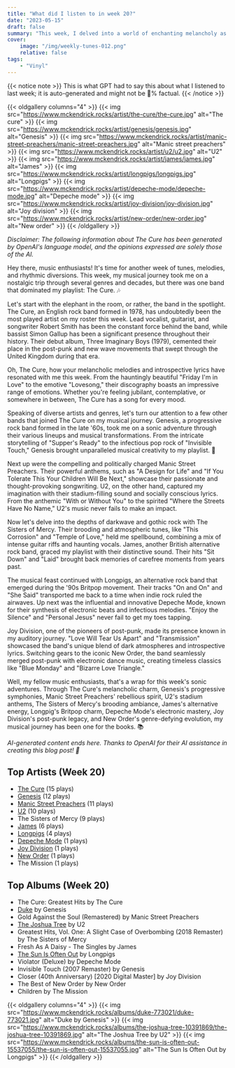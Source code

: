 ```yaml
---
title: "What did I listen to in week 20?"
date: "2023-05-15"
draft: false
summary: "This week, I delved into a world of enchanting melancholy as The Cure took center stage in my music library. Roaming through haunting melodies and poetic lyrics, their timeless sound provided a sanctuary of introspection and emotional solace. Prepare to be captivated by the ethereal aura that only The Cure can conjure."
cover:
    image: "/img/weekly-tunes-012.png"
    relative: false
tags:
    - "Vinyl"
---
```


{{< notice note >}}
This is what GPT had to say this about what I listened to last week; it is auto-generated and might not be 💯% factual.
{{< /notice >}}

{{< oldgallery columns="4" >}}
{{< img src="https://www.mckendrick.rocks/artist/the-cure/the-cure.jpg" alt="The cure" >}}
{{< img src="https://www.mckendrick.rocks/artist/genesis/genesis.jpg" alt="Genesis" >}}
{{< img src="https://www.mckendrick.rocks/artist/manic-street-preachers/manic-street-preachers.jpg" alt="Manic street preachers" >}}
{{< img src="https://www.mckendrick.rocks/artist/u2/u2.jpg" alt="U2" >}}
{{< img src="https://www.mckendrick.rocks/artist/james/james.jpg" alt="James" >}}
{{< img src="https://www.mckendrick.rocks/artist/longpigs/longpigs.jpg" alt="Longpigs" >}}
{{< img src="https://www.mckendrick.rocks/artist/depeche-mode/depeche-mode.jpg" alt="Depeche mode" >}}
{{< img src="https://www.mckendrick.rocks/artist/joy-division/joy-division.jpg" alt="Joy division" >}}
{{< img src="https://www.mckendrick.rocks/artist/new-order/new-order.jpg" alt="New order" >}}
{{< /oldgallery >}}

*Disclaimer: The following information about The Cure has been generated by OpenAI's language model, and the opinions expressed are solely those of the AI.*

Hey there, music enthusiasts! It's time for another week of tunes, melodies, and rhythmic diversions. This week, my musical journey took me on a nostalgic trip through several genres and decades, but there was one band that dominated my playlist: The Cure. 🎶

Let's start with the elephant in the room, or rather, the band in the spotlight. The Cure, an English rock band formed in 1978, has undoubtedly been the most played artist on my roster this week. Lead vocalist, guitarist, and songwriter Robert Smith has been the constant force behind the band, while bassist Simon Gallup has been a significant presence throughout their history. Their debut album, Three Imaginary Boys (1979), cemented their place in the post-punk and new wave movements that swept through the United Kingdom during that era.

Oh, The Cure, how your melancholic melodies and introspective lyrics have resonated with me this week. From the hauntingly beautiful "Friday I'm in Love" to the emotive "Lovesong," their discography boasts an impressive range of emotions. Whether you're feeling jubilant, contemplative, or somewhere in between, The Cure has a song for every mood.

Speaking of diverse artists and genres, let's turn our attention to a few other bands that joined The Cure on my musical journey. Genesis, a progressive rock band formed in the late '60s, took me on a sonic adventure through their various lineups and musical transformations. From the intricate storytelling of "Supper's Ready" to the infectious pop rock of "Invisible Touch," Genesis brought unparalleled musical creativity to my playlist. 🎵

Next up were the compelling and politically charged Manic Street Preachers. Their powerful anthems, such as "A Design for Life" and "If You Tolerate This Your Children Will Be Next," showcase their passionate and thought-provoking songwriting. U2, on the other hand, captured my imagination with their stadium-filling sound and socially conscious lyrics. From the anthemic "With or Without You" to the spirited "Where the Streets Have No Name," U2's music never fails to make an impact.

Now let's delve into the depths of darkwave and gothic rock with The Sisters of Mercy. Their brooding and atmospheric tunes, like "This Corrosion" and "Temple of Love," held me spellbound, combining a mix of intense guitar riffs and haunting vocals. James, another British alternative rock band, graced my playlist with their distinctive sound. Their hits "Sit Down" and "Laid" brought back memories of carefree moments from years past.

The musical feast continued with Longpigs, an alternative rock band that emerged during the '90s Britpop movement. Their tracks "On and On" and "She Said" transported me back to a time when indie rock ruled the airwaves. Up next was the influential and innovative Depeche Mode, known for their synthesis of electronic beats and infectious melodies. "Enjoy the Silence" and "Personal Jesus" never fail to get my toes tapping.

Joy Division, one of the pioneers of post-punk, made its presence known in my auditory journey. "Love Will Tear Us Apart" and "Transmission" showcased the band's unique blend of dark atmospheres and introspective lyrics. Switching gears to the iconic New Order, the band seamlessly merged post-punk with electronic dance music, creating timeless classics like "Blue Monday" and "Bizarre Love Triangle."

Well, my fellow music enthusiasts, that's a wrap for this week's sonic adventures. Through The Cure's melancholic charm, Genesis's progressive symphonies, Manic Street Preachers' rebellious spirit, U2's stadium anthems, The Sisters of Mercy's brooding ambiance, James's alternative energy, Longpig's Britpop charm, Depeche Mode's electronic mastery, Joy Division's post-punk legacy, and New Order's genre-defying evolution, my musical journey has been one for the books. 📚

*AI-generated content ends here. Thanks to OpenAI for their AI assistance in creating this blog post! 🤖*

## Top Artists (Week 20)

- [The Cure](https://www.mckendrick.rocks/artist/the-cure/) (15 plays)
- [Genesis](https://www.mckendrick.rocks/artist/genesis/) (12 plays)
- [Manic Street Preachers](https://www.mckendrick.rocks/artist/manic-street-preachers/) (11 plays)
- [U2](https://www.mckendrick.rocks/artist/u2/) (10 plays)
- The Sisters of Mercy (9 plays)
- [James](https://www.mckendrick.rocks/artist/james/) (6 plays)
- [Longpigs](https://www.mckendrick.rocks/artist/longpigs/) (4 plays)
- [Depeche Mode](https://www.mckendrick.rocks/artist/depeche-mode/) (1 plays)
- [Joy Division](https://www.mckendrick.rocks/artist/joy-division/) (1 plays)
- [New Order](https://www.mckendrick.rocks/artist/new-order/) (1 plays)
- The Mission (1 plays)


## Top Albums (Week 20)

- The Cure: Greatest Hits by The Cure
- [Duke](https://www.mckendrick.rocks/albums/duke-773021/) by Genesis
- Gold Against the Soul (Remastered) by Manic Street Preachers
- [The Joshua Tree](https://www.mckendrick.rocks/albums/the-joshua-tree-10391869/) by U2
- Greatest Hits, Vol. One: A Slight Case of Overbombing (2018 Remaster) by The Sisters of Mercy
- Fresh As A Daisy - The Singles by James
- [The Sun Is Often Out](https://www.mckendrick.rocks/albums/the-sun-is-often-out-15537055/) by Longpigs
- Violator (Deluxe) by Depeche Mode
- Invisible Touch (2007 Remaster) by Genesis
- Closer (40th Anniversary) [2020 Digital Master] by Joy Division
- The Best of New Order by New Order
- Children by The Mission


{{< oldgallery columns="4" >}}
{{< img src="https://www.mckendrick.rocks/albums/duke-773021/duke-773021.jpg" alt="Duke by Genesis" >}}
{{< img src="https://www.mckendrick.rocks/albums/the-joshua-tree-10391869/the-joshua-tree-10391869.jpg" alt="The Joshua Tree by U2" >}}
{{< img src="https://www.mckendrick.rocks/albums/the-sun-is-often-out-15537055/the-sun-is-often-out-15537055.jpg" alt="The Sun Is Often Out by Longpigs" >}}
{{< /oldgallery >}}